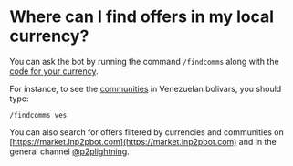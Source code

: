 # Where can I find offers in my local currency?

You can ask the bot by running the command `/findcomms` along with the [code for your currency](./in-which-countries-is-it-available.md).

For instance, to see the [communities](./communities.md) in Venezuelan bolivars, you should type:

`/findcomms ves`

You can also search for offers filtered by currencies and communities on [https://market.lnp2pbot.com](https://market.lnp2pbot.com) and in the general channel [@p2plightning](https://t.me/p2plightning).
